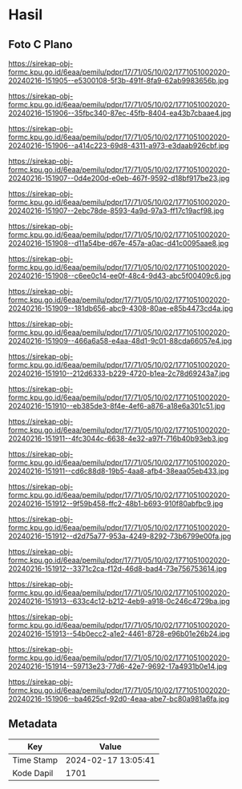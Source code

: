# Hasil

## Foto C Plano

https://sirekap-obj-formc.kpu.go.id/6eaa/pemilu/pdpr/17/71/05/10/02/1771051002020-20240216-151905--e5300108-5f3b-491f-8fa9-62ab9983656b.jpg

https://sirekap-obj-formc.kpu.go.id/6eaa/pemilu/pdpr/17/71/05/10/02/1771051002020-20240216-151906--35fbc340-87ec-45fb-8404-ea43b7cbaae4.jpg

https://sirekap-obj-formc.kpu.go.id/6eaa/pemilu/pdpr/17/71/05/10/02/1771051002020-20240216-151906--a414c223-69d8-4311-a973-e3daab926cbf.jpg

https://sirekap-obj-formc.kpu.go.id/6eaa/pemilu/pdpr/17/71/05/10/02/1771051002020-20240216-151907--0d4e200d-e0eb-467f-9592-d18bf917be23.jpg

https://sirekap-obj-formc.kpu.go.id/6eaa/pemilu/pdpr/17/71/05/10/02/1771051002020-20240216-151907--2ebc78de-8593-4a9d-97a3-ff17c19acf98.jpg

https://sirekap-obj-formc.kpu.go.id/6eaa/pemilu/pdpr/17/71/05/10/02/1771051002020-20240216-151908--d11a54be-d67e-457a-a0ac-d41c0095aae8.jpg

https://sirekap-obj-formc.kpu.go.id/6eaa/pemilu/pdpr/17/71/05/10/02/1771051002020-20240216-151908--c6ee0c14-ee0f-48c4-9d43-abc5f00409c6.jpg

https://sirekap-obj-formc.kpu.go.id/6eaa/pemilu/pdpr/17/71/05/10/02/1771051002020-20240216-151909--181db656-abc9-4308-80ae-e85b4473cd4a.jpg

https://sirekap-obj-formc.kpu.go.id/6eaa/pemilu/pdpr/17/71/05/10/02/1771051002020-20240216-151909--466a6a58-e4aa-48d1-9c01-88cda66057e4.jpg

https://sirekap-obj-formc.kpu.go.id/6eaa/pemilu/pdpr/17/71/05/10/02/1771051002020-20240216-151910--212d6333-b229-4720-b1ea-2c78d69243a7.jpg

https://sirekap-obj-formc.kpu.go.id/6eaa/pemilu/pdpr/17/71/05/10/02/1771051002020-20240216-151910--eb385de3-8f4e-4ef6-a876-a18e6a301c51.jpg

https://sirekap-obj-formc.kpu.go.id/6eaa/pemilu/pdpr/17/71/05/10/02/1771051002020-20240216-151911--4fc3044c-6638-4e32-a97f-716b40b93eb3.jpg

https://sirekap-obj-formc.kpu.go.id/6eaa/pemilu/pdpr/17/71/05/10/02/1771051002020-20240216-151911--cd6c88d8-19b5-4aa8-afb4-38eaa05eb433.jpg

https://sirekap-obj-formc.kpu.go.id/6eaa/pemilu/pdpr/17/71/05/10/02/1771051002020-20240216-151912--9f59b458-ffc2-48b1-b693-910f80abfbc9.jpg

https://sirekap-obj-formc.kpu.go.id/6eaa/pemilu/pdpr/17/71/05/10/02/1771051002020-20240216-151912--d2d75a77-953a-4249-8292-73b6799e00fa.jpg

https://sirekap-obj-formc.kpu.go.id/6eaa/pemilu/pdpr/17/71/05/10/02/1771051002020-20240216-151912--3371c2ca-f12d-46d8-bad4-73e756753614.jpg

https://sirekap-obj-formc.kpu.go.id/6eaa/pemilu/pdpr/17/71/05/10/02/1771051002020-20240216-151913--633c4c12-b212-4eb9-a918-0c246c4729ba.jpg

https://sirekap-obj-formc.kpu.go.id/6eaa/pemilu/pdpr/17/71/05/10/02/1771051002020-20240216-151913--54b0ecc2-a1e2-4461-8728-e96b01e26b24.jpg

https://sirekap-obj-formc.kpu.go.id/6eaa/pemilu/pdpr/17/71/05/10/02/1771051002020-20240216-151914--59713e23-77d6-42e7-9692-17a4931b0e14.jpg

https://sirekap-obj-formc.kpu.go.id/6eaa/pemilu/pdpr/17/71/05/10/02/1771051002020-20240216-151906--ba4625cf-92d0-4eaa-abe7-bc80a981a6fa.jpg


## Metadata

| Key        | Value               |
| ---------- | ------------------- |
| Time Stamp | 2024-02-17 13:05:41 |
| Kode Dapil | 1701                |




